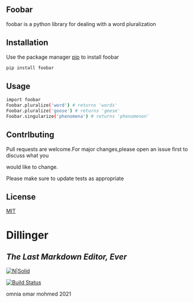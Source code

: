 
## Foobar
foobar is a python library for dealing with a word pluralization  

## Installation

Use the package manager [pip](https://nodejs.org/)  to install foobar  



```sh
pip install foobar 
```

## Usage


```sh
import foobar 
Foobar.pluralize('word') # returns 'words'
Foobar.pluralize('goose') # returns 'geese'
Foobar.singularize('phenomena') # returns 'phenomenon'

```
## Contrlbuting

Pull requests are welcome.For major changes,please open an issue first to discuss what you 

would like to change.

Please make sure to update tests as appropriate

## License

[MIT](https://dillinger.io/)

# Dillinger
## _The Last Markdown Editor, Ever_

[![N|Solid](https://cldup.com/dTxpPi9lDf.thumb.png)](https://nodesource.com/products/nsolid)

[![Build Status](https://travis-ci.org/joemccann/dillinger.svg?branch=master)](https://travis-ci.org/joemccann/dillinger)

omnia omar mohmed 2021 


